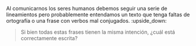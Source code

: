 Al comunicarnos los seres humanos debemos seguir una serie de lineamientos pero probablemente entendamos un texto que tenga faltas de ortografía o una frase con verbos mal conjugados. :upside_down:

> Si bien todas estas frases tienen la misma intención, ¿cuál está correctamente escrita?